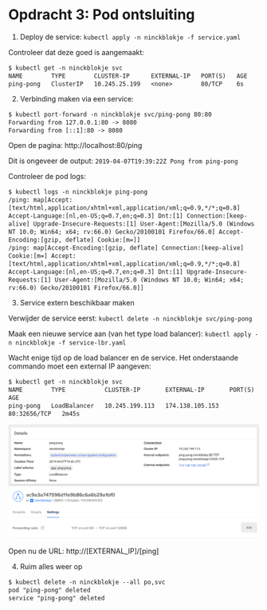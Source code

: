 # Opdracht 3: Pod ontsluiting

1. Deploy de service: `kubectl apply -n ninckblokje -f service.yaml`

Controleer dat deze goed is aangemaakt:

````
$ kubectl get -n ninckblokje svc
NAME        TYPE        CLUSTER-IP      EXTERNAL-IP   PORT(S)   AGE
ping-pong   ClusterIP   10.245.25.199   <none>        80/TCP    6s
````

2. Verbinding maken via een service:

````
$ kubectl port-forward -n ninckblokje svc/ping-pong 80:80
Forwarding from 127.0.0.1:80 -> 8080
Forwarding from [::1]:80 -> 8080
````

Open de pagina: http://localhost:80/ping

Dit is ongeveer de output: `2019-04-07T19:39:22Z Pong from ping-pong`

Controleer de pod logs:

````
$ kubectl logs -n ninckblokje ping-pong
/ping: map[Accept:[text/html,application/xhtml+xml,application/xml;q=0.9,*/*;q=0.8] Accept-Language:[nl,en-US;q=0.7,en;q=0.3] Dnt:[1] Connection:[keep-alive] Upgrade-Insecure-Requests:[1] User-Agent:[Mozilla/5.0 (Windows NT 10.0; Win64; x64; rv:66.0) Gecko/20100101 Firefox/66.0] Accept-Encoding:[gzip, deflate] Cookie:[m=]]
/ping: map[Accept-Encoding:[gzip, deflate] Connection:[keep-alive] Cookie:[m=] Accept:[text/html,application/xhtml+xml,application/xml;q=0.9,*/*;q=0.8] Accept-Language:[nl,en-US;q=0.7,en;q=0.3] Dnt:[1] Upgrade-Insecure-Requests:[1] User-Agent:[Mozilla/5.0 (Windows NT 10.0; Win64; x64; rv:66.0) Gecko/20100101 Firefox/66.0]]
````

3. Service extern beschikbaar maken

Verwijder de service eerst: `kubectl delete -n ninckblokje svc/ping-pong`

Maak een nieuwe service aan (van het type load balancer): `kubectl apply -n ninckblokje -f service-lbr.yaml`

Wacht enige tijd op de load balancer en de service. Het onderstaande commando moet een external IP aangeven:

````
$ kubectl get -n ninckblokje svc
NAME        TYPE           CLUSTER-IP       EXTERNAL-IP       PORT(S)        AGE
ping-pong   LoadBalancer   10.245.199.113   174.138.105.153   80:32656/TCP   2m45s
````

![](../assets/k8s-service-lbr.png)
![](../assets/do-service-lbr.png)

Open nu de URL: http://[EXTERNAL_IP]/[ping]

4. Ruim alles weer op

````
$ kubectl delete -n ninckblokje --all po,svc
pod "ping-pong" deleted
service "ping-pong" deleted
````